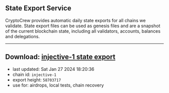 ## State Export Service
CryptoCrew provides automatic daily state exports for all chains we validate. State export files can be used as genesis files and are a snapshot of the current blockchain state, including all validators, accounts, balances and delegations.

---
**Download: [injective-1 state export](https://dl.ccvalidators.com/SERVICE/injective/injective-1_export_58703717.json)**
---

- last updated: Sat Jan 27 2024 18:20:36
- chain id: `injective-1`
- export height: `58703717`
- use for: airdrops, local tests, chain recovery
